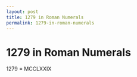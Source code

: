 ```yaml
---
layout: post
title: 1279 in Roman Numerals
permalink: 1279-in-roman-numerals
---
```


# 1279 in Roman Numerals

1279 = MCCLXXIX
